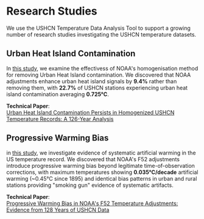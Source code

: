 # Research Studies

We use the USHCN Temperature Data Analysis Tool to support a growing number of research studies investigating the USHCN temperature datasets.

## Urban Heat Island Contamination

In [this study](uhi-contamination), we examine the effectivess of NOAA's homogenisation method for removing Urban Heat Island contamination. We discovered that NOAA adjustments enhance urban heat island signals by **9.4%** rather than removing them, with **22.7%** of USHCN stations experiencing urban heat island contamination averaging **0.725°C**.

**Technical Paper**:</br>
[Urban Heat Island Contamination Persists in Homogenized USHCN Temperature Records: A 126-Year Analysis](../papers/uhi-contamination/lyon-2025-ushcn-uhi-contamination.pdf)


## Progressive Warming Bias

in [this study](progressive-warming-bias), we investigate evidence of systematic artificial warming in the US temperature record. We discovered that NOAA's F52 adjustments introduce progressive warming bias beyond legitimate time-of-observation corrections, with maximum temperatures showing **0.035°C/decade** artificial warming (~0.45°C since 1895) and identical bias patterns in urban and rural stations providing "smoking gun" evidence of systematic artifacts.

**Technical Paper**:</br>
[Progressive Warming Bias in NOAA's F52 Temperature Adjustments: Evidence from 128 Years of USHCN Data](../papers/progressive-warming-bias/lyon-2025-ushcn-progressive-warming-bias.pdf)
